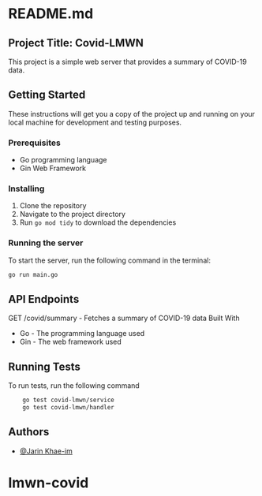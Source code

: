 # README.md

## Project Title: Covid-LMWN

This project is a simple web server that provides a summary of COVID-19 data.

## Getting Started

These instructions will get you a copy of the project up and running on your local machine for development and testing purposes.

### Prerequisites

- Go programming language
- Gin Web Framework

### Installing

1. Clone the repository
2. Navigate to the project directory
3. Run `go mod tidy` to download the dependencies

### Running the server

To start the server, run the following command in the terminal:

```bash
go run main.go
```

## API Endpoints

GET /covid/summary - Fetches a summary of COVID-19 data
Built With

- Go - The programming language used
- Gin - The web framework used

## Running Tests

To run tests, run the following command

```bash
    go test covid-lmwn/service
    go test covid-lmwn/handler
```

## Authors

- [@Jarin Khae-im](https://www.github.com/imrinry)
# lmwn-covid
